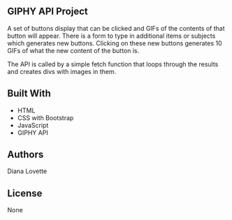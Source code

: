 ## GIPHY API Project
A set of buttons display that can be clicked and GIFs of the contents of that button will appear. There is a form to type in additional items or subjects which generates new buttons. Clicking on these new buttons generates 10 GIFs of what the new content of the button is.

The API is called by a simple fetch function that loops through the results and creates divs with images in them.

## Built With
- HTML
- CSS with Bootstrap
- JavaScript
- GIPHY API

## Authors
Diana Lovette

## License
None
